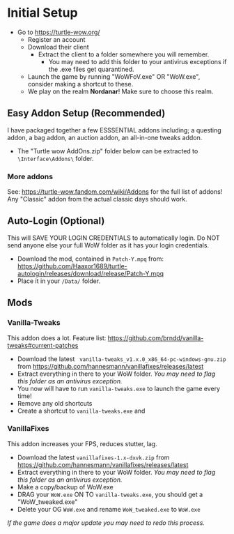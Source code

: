 # Initial Setup

- Go to https://turtle-wow.org/
  - Register an account
  - Download their client
    - Extract the client to a folder somewhere you will remember. 
      - You may need to add this folder to your antivirus exceptions if the .exe files get quarantined.
  - Launch the game by running "WoWFoV.exe" OR "WoW.exe", consider making a shortcut to these.
  - We play on the realm __**Nordanar**__! Make sure to choose this realm.
    
## Easy Addon Setup (Recommended)

I have packaged together a few ESSSENTIAL addons including; a questing addon, a bag addon, an auction addon, an all-in-one tweaks addon.

- The "Turtle wow AddOns.zip" folder below can be extracted to `\Interface\Addons\` folder. 

### More addons

See: https://turtle-wow.fandom.com/wiki/Addons for the full list of addons! Any "Classic" addon from the actual classic days should work. 

## Auto-Login (Optional)

This will SAVE YOUR LOGIN CREDENTIALS to automatically login. Do NOT send anyone else your full WoW folder as it has your login credentials.

- Download the mod, contained in ``Patch-Y.mpq`` from: https://github.com/Haaxor1689/turtle-autologin/releases/download/release/Patch-Y.mpq
- Place it in your ``/Data/`` folder.
 
## Mods 

### Vanilla-Tweaks

This addon does a lot. Feature list: https://github.com/brndd/vanilla-tweaks#current-patches

- Download the latest ``
vanilla-tweaks_v1.x.0_x86_64-pc-windows-gnu.zip`` from https://github.com/hannesmann/vanillafixes/releases/latest
- Extract everything in there to your WoW folder. *You may need to flag this folder as an antivirus exception.*
- You now will have to run ``vanilla-tweaks.exe`` to launch the game every time!
- Remove any old shortcuts
- Create a shortcut to ``vanilla-tweaks.exe`` and 

### VanillaFixes

This addon increases your FPS, reduces stutter, lag. 

- Download the latest ``vanillafixes-1.x-dxvk.zip`` from https://github.com/hannesmann/vanillafixes/releases/latest
- Extract everything in there to your WoW folder. *You may need to flag this folder as an antivirus exception.*
- Make a copy/backup of WoW.exe
- DRAG your ``WoW.exe`` ON TO ``vanilla-tweaks.exe``, you should get a "WoW_tweaked.exe" 
- Delete your OG ``WoW.exe`` and rename ``WoW_tweaked.exe`` to ``WoW.exe``

*If the game does a *major update* you may need to redo this process.*
